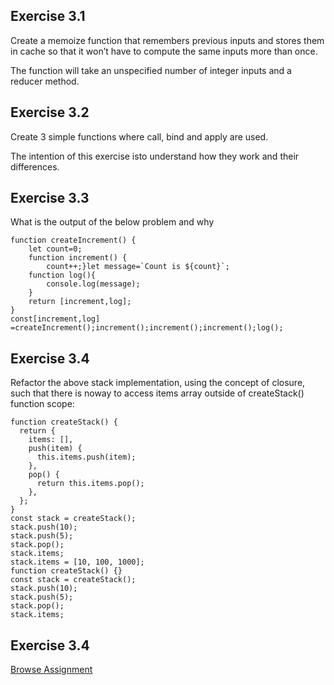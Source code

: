## **Exercise 3.1** ##

Create a memoize function that remembers previous inputs and stores them in cache so that it won’t have to compute the same inputs more than once. 

The function will take an unspecified number of integer inputs and a reducer method.

## **Exercise 3.2** ##

Create 3 simple functions where call, bind and apply are used. 

The intention of this exercise isto understand how they work and their differences.

## **Exercise 3.3** ##

What is the output of the below problem and why

``` 
function createIncrement() {
    let count=0;
    function increment() {
        count++;}let message=`Count is ${count}`;
    function log(){
        console.log(message);
    }
    return [increment,log];
}
const[increment,log] =createIncrement();increment();increment();increment();log();
```

## **Exercise 3.4** ##

Refactor the above stack implementation, using the concept of closure, such that there is noway to access items array outside of createStack() function scope:

```
function createStack() {
  return {
    items: [],
    push(item) {
      this.items.push(item);
    },
    pop() {
      return this.items.pop();
    },
  };
}
const stack = createStack();
stack.push(10);
stack.push(5);
stack.pop();
stack.items;
stack.items = [10, 100, 1000];
function createStack() {}
const stack = createStack();
stack.push(10);
stack.push(5);
stack.pop();
stack.items;
```

## **Exercise 3.4** ##
[Browse Assignment](../assignments.html)